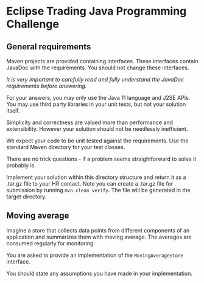 # Eclipse Trading Java Programming Challenge

## General requirements

Maven projects are provided containing interfaces. These interfaces contain JavaDoc with the requirements. You should
not change these interfaces.

*It is very important to carefully read and fully understand the JavaDoc requirements before answering.*

For your answers, you may only use the Java 11 language and J2SE APIs. You may use third party libraries in your unit
tests, but not your solution itself.

Simplicity and correctness are valued more than performance and extensibility. However your solution should not be
needlessly inefficient.

We expect your code to be unit tested against the requirements. Use the standard Maven directory for your test classes.

There are no trick questions - if a problem seems straightforward to solve it probably is.

Implement your solution within this directory structure and return it as a .tar.gz file to your HR contact. Note you
can create a .tar.gz file for submission by running `mvn clean verify`. The file will be generated in the target
directory.

## Moving average 

Imagine a store that collects data points from different components of an application and summarizes them with moving average. The averages are consumed regularly for monitoring.

You are asked to provide an implementation of the `MovingAverageStore` interface.

You should state any assumptions you have made in your implementation.
